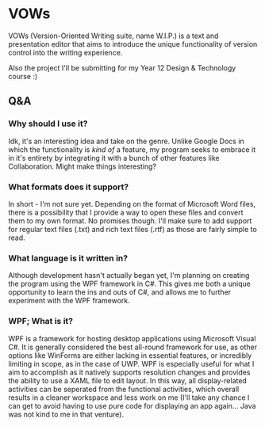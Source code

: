 # VOWs
VOWs (Version-Oriented Writing suite, name W.I.P.) is a text and presentation editor that aims to introduce the unique functionality of version control into the writing experience.

Also the project I'll be submitting for my Year 12 Design & Technology course :)

## Q&A
### Why should I use it?
Idk, it's an interesting idea and take on the genre. Unlike Google Docs in which the functionality is *kind of* a feature, my program seeks to embrace it in it's entirety by integrating it with a bunch of other features like Collaboration. Might make things interesting?
### What formats does it support?
In short - I'm not sure yet. Depending on the format of Microsoft Word files, there is a possibility that I provide a way to open these files and convert them to my own format. No promises though. I'll make sure to add support for regular text files (.txt) and rich text files (.rtf) as those are fairly simple to read.
### What language is it written in?
Although development hasn't actually began yet, I'm planning on creating the program using the WPF framework in C#. This gives me both a unique opportunity to learn the ins and outs of C#, and allows me to further experiment with the WPF framework.
### WPF; What is it?
WPF is a framework for hosting desktop applications using Microsoft Visual C#. It is generally considered the best all-round framework for use, as other options like WinForms are either lacking in essential features, or incredibly limiting in scope, as in the case of UWP. WPF is especially useful for what I aim to accomplish as it natively supports resolution changes and provides the ability to use a XAML file to edit layout. In this way, all display-related activities can be seperated from the functional activities, which overall results in a cleaner workspace and less work on me (I'll take any chance I can get to avoid having to use pure code for displaying an app again... Java was not kind to me in that venture).
